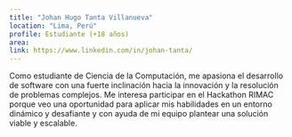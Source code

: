 ```yaml
---
title: "Johan Hugo Tanta Villanueva"
location: "Lima, Perú"
profile: Estudiante (+18 años)
area: 
link: https://www.linkedin.com/in/johan-tanta/
---
```


Como estudiante de Ciencia de la Computación, me apasiona el desarrollo de software con una fuerte inclinación hacia la innovación y la resolución de problemas complejos. Me interesa participar en el Hackathon RIMAC porque veo una oportunidad para aplicar mis habilidades en un entorno dinámico y desafiante y con ayuda de mi equipo plantear una solución viable y escalable.